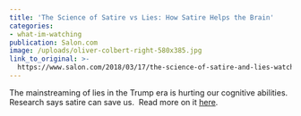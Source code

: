 ```yaml
---
title: 'The Science of Satire vs Lies: How Satire Helps the Brain'
categories: 
- what-im-watching
publication: Salon.com
image: /uploads/oliver-colbert-right-580x385.jpg
link_to_original: >-
  https://www.salon.com/2018/03/17/the-science-of-satire-and-lies-watching-colbert-can-fight-right-wing-brain-rot/
---
```


The mainstreaming of lies in the Trump era is hurting our cognitive abilities. Research says satire can save us.  Read more on it [here](https://www.salon.com/2018/03/17/the-science-of-satire-and-lies-watching-colbert-can-fight-right-wing-brain-rot/).